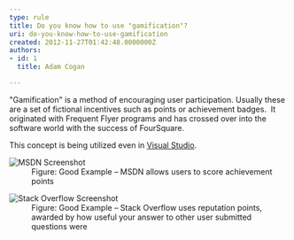 ```yaml
---
type: rule
title: Do you know how to use "gamification"?
uri: do-you-know-how-to-use-gamification
created: 2012-11-27T01:42:48.0000000Z
authors:
- id: 1
  title: Adam Cogan

---
```


 
"Gamification" is a method of encouraging user participation. Usually these are a set of fictional incentives such as points or achievement badges.
   ​
It originated with Frequent Flyer programs and has crossed over into the software world with the success of FourSquare.

This concept is being utilized even in [Visual Studio](http&#58;//channel9.msdn.com/achievements/visualstudio). 
<dl class="goodImage"><dt><img alt="MSDN Screenshot" src="http&#58;//www.ssw.com.au/ssw/Standards/Rules/Images/msdn-statistics.jpg"></dt>
<dd>Figure&#58; Good Example – MSDN allows users to score achievement points</dd></dl><dl class="goodImage"><dt><img alt="Stack Overflow Screenshot" src="http&#58;//www.ssw.com.au/ssw/Standards/Rules/Images/stack-overflow-points.jpg"></dt>
<dd>Figure&#58; Good Example – Stack Overflow uses reputation points, awarded by how useful your answer to other user submitted questions were</dd></dl>
